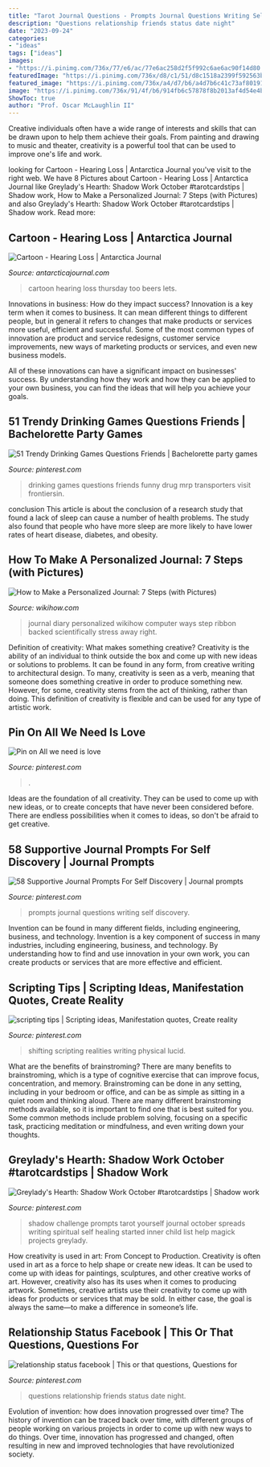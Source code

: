 ```yaml
---
title: "Tarot Journal Questions - Prompts Journal Questions Writing Self Discovery"
description: "Questions relationship friends status date night"
date: "2023-09-24"
categories:
- "ideas"
tags: ["ideas"]
images:
- "https://i.pinimg.com/736x/77/e6/ac/77e6ac258d2f5f992c6ae6ac90f14d80.jpg"
featuredImage: "https://i.pinimg.com/736x/d8/c1/51/d8c1518a2399f592563b10ce5fcd2f6c.jpg"
featured_image: "https://i.pinimg.com/736x/a4/d7/b6/a4d7b6c41c73af8019170d75fbfb5501.jpg"
image: "https://i.pinimg.com/736x/91/4f/b6/914fb6c57878f8b2013af4d54e4b53ab.jpg"
ShowToc: true
author: "Prof. Oscar McLaughlin II"
---
```



Creative individuals often have a wide range of interests and skills that can be drawn upon to help them achieve their goals. From painting and drawing to music and theater, creativity is a powerful tool that can be used to improve one's life and work.

	

		
looking for Cartoon - Hearing Loss | Antarctica Journal you've visit to the right web. We have 8 Pictures about Cartoon - Hearing Loss | Antarctica Journal like Greylady&#039;s Hearth: Shadow Work October #tarotcardstips | Shadow work, How to Make a Personalized Journal: 7 Steps (with Pictures) and also Greylady&#039;s Hearth: Shadow Work October #tarotcardstips | Shadow work. Read more:
		
    
## Cartoon - Hearing Loss | Antarctica Journal

<img loading=lazy src="https://www.antarcticajournal.com/wp-content/uploads/2016/11/Cartoon-Its-Winday-No-Thursday-Me-Too-Lets-Get-Some-Beers-1005x1024.jpg" onerror="this.onerror=null;this.src='https://tse3.mm.bing.net/th?id=OIP.bJyZE-NtoZkoAjxEZezM0gHaHi&amp;pid=15.1';" alt="Cartoon - Hearing Loss | Antarctica Journal">

_Source: antarcticajournal.com_

>cartoon hearing loss thursday too beers lets. 

	

Innovations in business: How do they impact success?
Innovation is a key term when it comes to business. It can mean different things to different people, but in general it refers to changes that make products or services more useful, efficient and successful.
Some of the most common types of innovation are product and service redesigns, customer service improvements, new ways of marketing products or services, and even new business models.

All of these innovations can have a significant impact on businesses' success. By understanding how they work and how they can be applied to your own business, you can find the ideas that will help you achieve your goals.

    
## 51 Trendy Drinking Games Questions Friends | Bachelorette Party Games

<img loading=lazy src="https://i.pinimg.com/736x/cd/9a/8e/cd9a8e48d379a0efd85907447bbf907b.jpg" onerror="this.onerror=null;this.src='https://tse4.mm.bing.net/th?id=OIP.kb8iJTlROf3s5YoF4W3uzwAAAA&amp;pid=15.1';" alt="51 Trendy Drinking Games Questions Friends | Bachelorette party games">

_Source: pinterest.com_

>drinking games questions friends funny drug mrp transporters visit frontiersin. 

	

conclusion
This article is about the conclusion of a research study that found a lack of sleep can cause a number of health problems. The study also found that people who have more sleep are more likely to have lower rates of heart disease, diabetes, and obesity.

    
## How To Make A Personalized Journal: 7 Steps (with Pictures)

<img loading=lazy src="https://www.wikihow.com/images/1/1c/Make-a-Personalized-Journal-Step-7.jpg" onerror="this.onerror=null;this.src='https://tse4.mm.bing.net/th?id=OIP.8_XxaVN6VtOmxM6kEi1MmAHaE9&amp;pid=15.1';" alt="How to Make a Personalized Journal: 7 Steps (with Pictures)">

_Source: wikihow.com_

>journal diary personalized wikihow computer ways step ribbon backed scientifically stress away right. 

	

Definition of creativity: What makes something creative?
Creativity is the ability of an individual to think outside the box and come up with new ideas or solutions to problems. It can be found in any form, from creative writing to architectural design. To many, creativity is seen as a verb, meaning that someone does something creative in order to produce something new. However, for some, creativity stems from the act of thinking, rather than doing. This definition of creativity is flexible and can be used for any type of artistic work.

    
## Pin On All We Need Is Love

<img loading=lazy src="https://i.pinimg.com/736x/91/4f/b6/914fb6c57878f8b2013af4d54e4b53ab.jpg" onerror="this.onerror=null;this.src='https://tse2.mm.bing.net/th?id=OIP.IpaXeSAQYRwc85GJ-zyKDAHaLW&amp;pid=15.1';" alt="Pin on All we need is love">

_Source: pinterest.com_

>. 

	

Ideas are the foundation of all creativity. They can be used to come up with new ideas, or to create concepts that have never been considered before. There are endless possibilities when it comes to ideas, so don't be afraid to get creative.

    
## 58 Supportive Journal Prompts For Self Discovery | Journal Prompts

<img loading=lazy src="https://i.pinimg.com/736x/86/ee/d0/86eed07a2afb44e98fe1288bea74bccf.jpg" onerror="this.onerror=null;this.src='https://tse1.mm.bing.net/th?id=OIP.Ya9V-5g4VRE6qHVgnZc-3wHaSh&amp;pid=15.1';" alt="58 Supportive Journal Prompts For Self Discovery | Journal prompts">

_Source: pinterest.com_

>prompts journal questions writing self discovery. 

	

Invention can be found in many different fields, including engineering, business, and technology.
Invention is a key component of success in many industries, including engineering, business, and technology. By understanding how to find and use innovation in your own work, you can create products or services that are more effective and efficient.

    
## Scripting Tips | Scripting Ideas, Manifestation Quotes, Create Reality

<img loading=lazy src="https://i.pinimg.com/736x/a4/d7/b6/a4d7b6c41c73af8019170d75fbfb5501.jpg" onerror="this.onerror=null;this.src='https://tse4.mm.bing.net/th?id=OIP.-MVgrhTp3IFPpOcYlFNVRAHaJ_&amp;pid=15.1';" alt="scripting tips | Scripting ideas, Manifestation quotes, Create reality">

_Source: pinterest.com_

>shifting scripting realities writing physical lucid. 

	

What are the benefits of brainstroming?
There are many benefits to brainstroming, which is a type of cognitive exercise that can improve focus, concentration, and memory. Brainstroming can be done in any setting, including in your bedroom or office, and can be as simple as sitting in a quiet room and thinking aloud. There are many different brainstroming methods available, so it is important to find one that is best suited for you. Some common methods include problem solving, focusing on a specific task, practicing meditation or mindfulness, and even writing down your thoughts.

    
## Greylady&#039;s Hearth: Shadow Work October #tarotcardstips | Shadow Work

<img loading=lazy src="https://i.pinimg.com/736x/77/e6/ac/77e6ac258d2f5f992c6ae6ac90f14d80.jpg" onerror="this.onerror=null;this.src='https://tse3.mm.bing.net/th?id=OIP.jXwGFks2s7OjN_LtBfiMPQHaHa&amp;pid=15.1';" alt="Greylady&#039;s Hearth: Shadow Work October #tarotcardstips | Shadow work">

_Source: pinterest.com_

>shadow challenge prompts tarot yourself journal october spreads writing spiritual self healing started inner child list help magick projects greylady. 

	

How creativity is used in art: From Concept to Production.
Creativity is often used in art as a force to help shape or create new ideas. It can be used to come up with ideas for paintings, sculptures, and other creative works of art. However, creativity also has its uses when it comes to producing artwork. Sometimes, creative artists use their creativity to come up with ideas for products or services that may be sold. In either case, the goal is always the same—to make a difference in someone’s life.

    
## Relationship Status Facebook | This Or That Questions, Questions For

<img loading=lazy src="https://i.pinimg.com/736x/d8/c1/51/d8c1518a2399f592563b10ce5fcd2f6c.jpg" onerror="this.onerror=null;this.src='https://tse1.mm.bing.net/th?id=OIP.Z8eevk5uLlt6a9lVYH8BLAHaJ3&amp;pid=15.1';" alt="relationship status facebook | This or that questions, Questions for">

_Source: pinterest.com_

>questions relationship friends status date night. 

	

Evolution of invention: how does innovation progressed over time?
The history of invention can be traced back over time, with different groups of people working on various projects in order to come up with new ways to do things. Over time, innovation has progressed and changed, often resulting in new and improved technologies that have revolutionized society.


